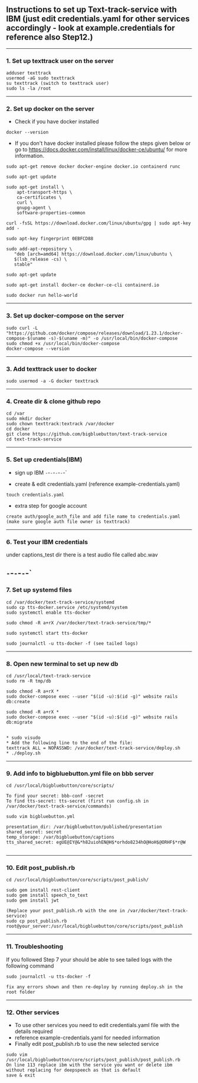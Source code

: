 ## Instructions to set up Text-track-service with IBM (just edit credentials.yaml for other services accordingly - look at example.credentials for reference also Step12.)
---

### 1. Set up texttrack user on the server
```
adduser texttrack
usermod -aG sudo texttrack
su texttrack (switch to texttrack user)
sudo ls -la /root
```
---

### 2. Set up docker on the server
* Check if you have docker installed
```
docker --version
```
* If you don't have docker installed please follow the steps given below or go to https://docs.docker.com/install/linux/docker-ce/ubuntu/ for more information.
```
sudo apt-get remove docker docker-engine docker.io containerd runc

sudo apt-get update

sudo apt-get install \
    apt-transport-https \
    ca-certificates \
    curl \
    gnupg-agent \
    software-properties-common

curl -fsSL https://download.docker.com/linux/ubuntu/gpg | sudo apt-key add -

sudo apt-key fingerprint 0EBFCD88

sudo add-apt-repository \
   "deb [arch=amd64] https://download.docker.com/linux/ubuntu \
   $(lsb_release -cs) \
   stable"

sudo apt-get update

sudo apt-get install docker-ce docker-ce-cli containerd.io

sudo docker run hello-world
```
---

### 3. Set up docker-compose on the server
```
sudo curl -L "https://github.com/docker/compose/releases/download/1.23.1/docker-compose-$(uname -s)-$(uname -m)" -o /usr/local/bin/docker-compose
sudo chmod +x /usr/local/bin/docker-compose
docker-compose --version
```
---

### 3. Add texttrack user to docker
```
sudo usermod -a -G docker texttrack
```
---

### 4. Create dir & clone github repo
```
cd /var
sudo mkdir docker
sudo chown texttrack:textrack /var/docker
cd docker
git clone https://github.com/bigbluebutton/text-track-service
cd text-track-service
```
---

### 5. Set up credentials(IBM)

* sign up IBM
`-`-`-`-`-`-`-`-`

* create & edit credentials.yaml (reference example-credentials.yaml)
```
touch credentials.yaml
```

* extra step for google account
```
create auth/google_auth_file and add file name to credentials.yaml (make sure google auth file owner is texttrack)
```
---

### 6. Test your IBM credentials

under captions_test dir there is a test audio file called abc.wav

`-`-`-`-`-`-`
---

### 7. Set up systemd files
```
cd /var/docker/text-track-service/systemd
sudo cp tts-docker.service /etc/systemd/system
sudo systemctl enable tts-docker

sudo chmod -R a+rX /var/docker/text-track-service/tmp/*

sudo systemctl start tts-docker

sudo journalctl -u tts-docker -f (see tailed logs)
```
---

### 8. Open new terminal to set up new db
```
cd /usr/local/text-track-service
sudo rm -R tmp/db

sudo chmod -R a+rX *
sudo docker-compose exec --user "$(id -u):$(id -g)" website rails db:create

sudo chmod -R a+rX *
sudo docker-compose exec --user "$(id -u):$(id -g)" website rails db:migrate


* sudo visudo
* Add the following line to the end of the file:
texttrack ALL = NOPASSWD: /var/docker/text-track-service/deploy.sh
* ./deploy.sh
```
---

### 9. Add info to bigbluebutton.yml file on bbb server
```
cd /usr/local/bigbluebutton/core/scripts/

To find your secret: bbb-conf -secret
To find tts-secret: tts-secret (first run config.sh in /var/docker/text-track-service/commands)

sudo vim bigbluebutton.yml

presentation_dir: /var/bigbluebutton/published/presentation
shared_secret: secret
temp_storage: /var/bigbluebutton/captions
tts_shared_secret: egUE@IY@&*h82uiohEN@H$*orhdo8234hO@HoH$@ORHF$*r@W


```
---

### 10. Edit post_publish.rb
```
cd /usr/local/bigbluebutton/core/scripts/post_publish/

sudo gem install rest-client
sudo gem install speech_to_text
sudo gem install jwt

(Replace your post_publish.rb with the one in /var/docker/text-track-service)
sudo cp post_publish.rb root@your_server:/usr/local/bigbluebutton/core/scripts/post_publish

```
---

### 11. Troubleshooting
If you followed Step 7 your should be able to see tailed logs with the following command
```
sudo journalctl -u tts-docker -f

fix any errors shown and then re-deploy by running deploy.sh in the root folder
```
---

### 12. Other services
* To use other services you need to edit credentials.yaml file with the details required
* reference example-credentials.yaml for needed information
* Finally edit post_publish.rb to use the new selected service
```
sudo vim /usr/local/bigbluebutton/core/scripts/post_publish/post_publish.rb
On line 113 replace ibm with the service you want or delete ibm without replacing for deepspeech as that is default
save & exit
```



